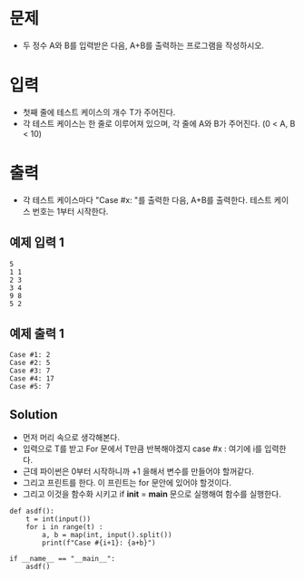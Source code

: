 # 문제
- 두 정수 A와 B를 입력받은 다음, A+B를 출력하는 프로그램을 작성하시오.

# 입력
- 첫째 줄에 테스트 케이스의 개수 T가 주어진다.
- 각 테스트 케이스는 한 줄로 이루어져 있으며, 각 줄에 A와 B가 주어진다. (0 < A, B < 10)

# 출력
- 각 테스트 케이스마다 "Case #x: "를 출력한 다음, A+B를 출력한다. 테스트 케이스 번호는 1부터 시작한다.

## 예제 입력 1
```
5
1 1
2 3
3 4
9 8
5 2
```
## 예제 출력 1
```
Case #1: 2
Case #2: 5
Case #3: 7
Case #4: 17
Case #5: 7
```
## Solution
- 먼저 머리 속으로 생각해본다.
- 입력으로 T를 받고 For 문에서 T만큼 반복해야겠지 case #x : 여기에 i를 입력한다.
- 근데 파이썬은 0부터 시작하니까 +1 을해서 변수를 만들어야 할꺼같다.
- 그리고 프린트를 한다. 이 프린트는 for 문안에 있어야 할것이다.
- 그리고 이것을 함수화 시키고 if __init__ = __main__ 문으로 실행해여 함수를 실행한다.
```
def asdf():
    t = int(input())
    for i in range(t) :
        a, b = map(int, input().split())
        print(f"Case #{i+1}: {a+b}")

if __name__ == "__main__":
    asdf()
```
